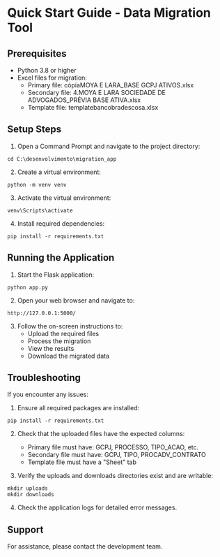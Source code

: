 # Quick Start Guide - Data Migration Tool

## Prerequisites

- Python 3.8 or higher
- Excel files for migration:
  - Primary file: cópiaMOYA E LARA_BASE GCPJ ATIVOS.xlsx
  - Secondary file: 4.MOYA E LARA SOCIEDADE DE ADVOGADOS_PRÉVIA BASE ATIVA.xlsx
  - Template file: templatebancobradescosa.xlsx

## Setup Steps

1. Open a Command Prompt and navigate to the project directory:
```
cd C:\desenvolvimento\migration_app
```

2. Create a virtual environment:
```
python -m venv venv
```

3. Activate the virtual environment:
```
venv\Scripts\activate
```

4. Install required dependencies:
```
pip install -r requirements.txt
```

## Running the Application

1. Start the Flask application:
```
python app.py
```

2. Open your web browser and navigate to:
```
http://127.0.0.1:5000/
```

3. Follow the on-screen instructions to:
   - Upload the required files
   - Process the migration
   - View the results
   - Download the migrated data

## Troubleshooting

If you encounter any issues:

1. Ensure all required packages are installed:
```
pip install -r requirements.txt
```

2. Check that the uploaded files have the expected columns:
   - Primary file must have: GCPJ, PROCESSO, TIPO_ACAO, etc.
   - Secondary file must have: GCPJ, TIPO, PROCADV_CONTRATO
   - Template file must have a "Sheet" tab

3. Verify the uploads and downloads directories exist and are writable:
```
mkdir uploads
mkdir downloads
```

4. Check the application logs for detailed error messages.

## Support

For assistance, please contact the development team.
